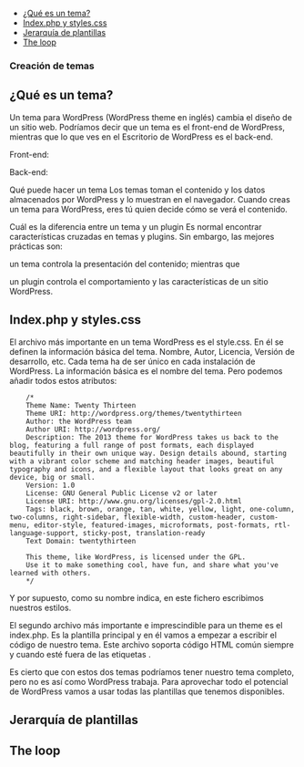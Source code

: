 - [¿Qué es un tema?](#%C2%BFQu%C3%A9-es-un-tema)
- [Index.php y styles.css](#Indexphp-y-stylescss)
- [Jerarquía de plantillas](#Jerarqu%C3%ADa-de-plantillas)
- [The loop](#The-loop)

### Creación de temas


## ¿Qué es un tema?
Un tema para WordPress (WordPress theme en inglés) cambia el diseño de un sitio web. Podríamos decir que un tema es el front-end de WordPress, mientras que lo que ves en el Escritorio de WordPress es el back-end.

Front-end:



Back-end:



Qué puede hacer un tema
Los temas toman el contenido y los datos almacenados por WordPress y lo muestran en el navegador. Cuando creas un tema para WordPress, eres tú quien decide cómo se verá el contenido.

Cuál es la diferencia entre un tema y un plugin
Es normal encontrar características cruzadas en temas y plugins. Sin embargo, las mejores prácticas son:

un tema controla la presentación del contenido; mientras que

un plugin controla el comportamiento y las características de un sitio WordPress.

## Index.php y styles.css
El archivo más importante en un tema WordPress es el style.css. En él se definen la información básica del tema. Nombre, Autor, Licencia, Versión de desarrollo, etc. Cada tema ha de ser único en cada instalación de WordPress. La información básica es el nombre del tema. Pero podemos añadir todos estos atributos:

        /*
        Theme Name: Twenty Thirteen
        Theme URI: http://wordpress.org/themes/twentythirteen
        Author: the WordPress team
        Author URI: http://wordpress.org/
        Description: The 2013 theme for WordPress takes us back to the blog, featuring a full range of post formats, each displayed beautifully in their own unique way. Design details abound, starting with a vibrant color scheme and matching header images, beautiful typography and icons, and a flexible layout that looks great on any device, big or small.
        Version: 1.0
        License: GNU General Public License v2 or later
        License URI: http://www.gnu.org/licenses/gpl-2.0.html
        Tags: black, brown, orange, tan, white, yellow, light, one-column, two-columns, right-sidebar, flexible-width, custom-header, custom-menu, editor-style, featured-images, microformats, post-formats, rtl-language-support, sticky-post, translation-ready
        Text Domain: twentythirteen

        This theme, like WordPress, is licensed under the GPL.
        Use it to make something cool, have fun, and share what you've learned with others.
        */
        
Y por supuesto, como su nombre indica, en este fichero escribimos nuestros estilos.

El segundo archivo más importante e imprescindible para un theme es el index.php. Es la plantilla principal y en él vamos a empezar a escribir el código de nuestro tema. Este archivo soporta código HTML común siempre y cuando esté fuera de las etiquetas <?php ?>.

Es cierto que con estos dos temas podríamos tener nuestro tema completo, pero no es así como WordPress trabaja. Para aprovechar todo el potencial de WordPress vamos a usar todas las plantillas que tenemos disponibles.

## Jerarquía de plantillas

## The loop